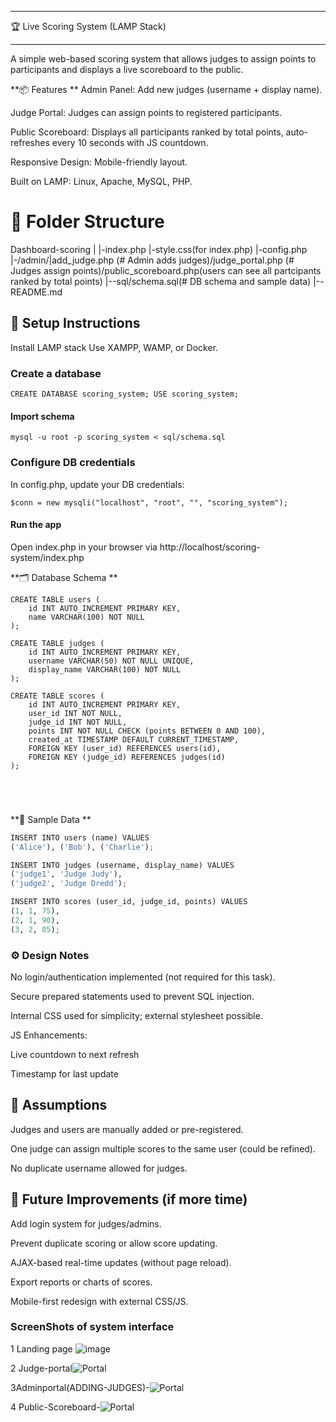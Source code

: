 **** 
 🏆 Live Scoring System (LAMP Stack)
****

A simple web-based scoring system that allows judges to assign points to participants and displays a live scoreboard to the public.

**📦 Features
**
Admin Panel: Add new judges (username + display name).

Judge Portal: Judges can assign points to registered participants.

Public Scoreboard: Displays all participants ranked by total points, auto-refreshes every 10 seconds with JS countdown.

Responsive Design: Mobile-friendly layout.

Built on LAMP: Linux, Apache, MySQL, PHP.

# 📁 Folder Structure
 Dashboard-scoring
|
|-index.php
|-style.css(for index.php)
|-config.php
|-/admin/|add_judge.php  (# Admin adds judges)/judge_portal.php (# Judges assign points)/public_scoreboard.php(users can see all partcipants ranked by total points)
|--sql/schema.sql(# DB schema and sample data)
|--README.md

## 🚀 Setup Instructions
Install LAMP stack
Use XAMPP, WAMP, or Docker.

### Create a database

`CREATE DATABASE scoring_system;
USE scoring_system;
`
#### Import schema
`mysql -u root -p scoring_system < sql/schema.sql
`
### Configure DB credentials

In config.php, update your DB credentials:

` $conn = new mysqli("localhost", "root", "", "scoring_system");
`
#### Run the app
Open index.php in your browser via http://localhost/scoring-system/index.php

**🗂️ Database Schema
**
```~~~~
CREATE TABLE users (
    id INT AUTO_INCREMENT PRIMARY KEY,
    name VARCHAR(100) NOT NULL
);

CREATE TABLE judges (
    id INT AUTO_INCREMENT PRIMARY KEY,
    username VARCHAR(50) NOT NULL UNIQUE,
    display_name VARCHAR(100) NOT NULL
);

CREATE TABLE scores (
    id INT AUTO_INCREMENT PRIMARY KEY,
    user_id INT NOT NULL,
    judge_id INT NOT NULL,
    points INT NOT NULL CHECK (points BETWEEN 0 AND 100),
    created_at TIMESTAMP DEFAULT CURRENT_TIMESTAMP,
    FOREIGN KEY (user_id) REFERENCES users(id),
    FOREIGN KEY (judge_id) REFERENCES judges(id)
);





```
**🧪 Sample Data
**
```python
INSERT INTO users (name) VALUES
('Alice'), ('Bob'), ('Charlie');

INSERT INTO judges (username, display_name) VALUES
('judge1', 'Judge Judy'),
('judge2', 'Judge Dredd');

INSERT INTO scores (user_id, judge_id, points) VALUES
(1, 1, 75),
(2, 1, 90),
(3, 2, 85);

```


### ⚙️ Design Notes
No login/authentication implemented (not required for this task).

Secure prepared statements used to prevent SQL injection.

Internal CSS used for simplicity; external stylesheet possible.

JS Enhancements:

Live countdown to next refresh

Timestamp for last update

## 📝 Assumptions
Judges and users are manually added or pre-registered.

One judge can assign multiple scores to the same user (could be refined).

No duplicate username allowed for judges.

## 🌟 Future Improvements (if more time)
Add login system for judges/admins.

Prevent duplicate scoring or allow score updating.

AJAX-based real-time updates (without page reload).

Export reports or charts of scores.

Mobile-first redesign with external CSS/JS.

 




### ScreenShots of system interface

1 Landing page ![image](https://res.cloudinary.com/dwz971dvw/image/upload/v1748169683/landing_image_lwbkt9.jpg)

2 Judge-portal![Portal](https://res.cloudinary.com/dwz971dvw/image/upload/v1748169830/judges_aicvz1.jpg)

 3Adminportal(ADDING-JUDGES)-![Portal](https://res.cloudinary.com/dwz971dvw/image/upload/v1748169755/admin-judge_aqjbab.jpg)

 4 Public-Scoreboard-![Portal](https://res.cloudinary.com/dwz971dvw/image/upload/v1748169723/scoreboard_u16vk5.jpg)